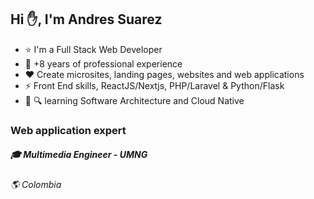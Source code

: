 ## Hi :hand:, I'm Andres Suarez 
- :star: I'm a Full Stack Web Developer
- :gem: +8 years of professional experience
- :heart: Create microsites, landing pages, websites and web applications
- :zap: Front End skills, ReactJS/Nextjs, PHP/Laravel & Python/Flask
- :blue_book: :mag: learning Software Architecture and Cloud Native

### Web application expert
##### :mortar_board: Multimedia Engineer - UMNG
###### :earth_americas: Colombia